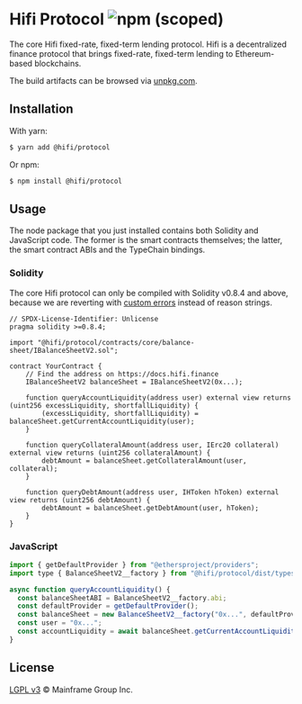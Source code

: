 # Hifi Protocol ![npm (scoped)](https://img.shields.io/npm/v/@hifi/protocol)

The core Hifi fixed-rate, fixed-term lending protocol. Hifi is a decentralized finance protocol that brings fixed-rate, fixed-term lending to Ethereum-based blockchains.

The build artifacts can be browsed via [unpkg.com](https://unpkg.com/browse/@hifi/protocol@latest/).

## Installation

With yarn:

```bash
$ yarn add @hifi/protocol
```

Or npm:

```bash
$ npm install @hifi/protocol
```

## Usage

The node package that you just installed contains both Solidity and JavaScript code. The former is the smart contracts
themselves; the latter, the smart contract ABIs and the TypeChain bindings.

### Solidity

The core Hifi protocol can only be compiled with Solidity v0.8.4 and above, because we are reverting with [custom
errors](https://blog.soliditylang.org/2021/04/21/custom-errors/) instead of reason strings.

```solidity
// SPDX-License-Identifier: Unlicense
pragma solidity >=0.8.4;

import "@hifi/protocol/contracts/core/balance-sheet/IBalanceSheetV2.sol";

contract YourContract {
    // Find the address on https://docs.hifi.finance
    IBalanceSheetV2 balanceSheet = IBalanceSheetV2(0x...);

    function queryAccountLiquidity(address user) external view returns (uint256 excessLiquidity, shortfallLiquidity) {
        (excessLiquidity, shortfallLiquidity) = balanceSheet.getCurrentAccountLiquidity(user);
    }

    function queryCollateralAmount(address user, IErc20 collateral) external view returns (uint256 collateralAmount) {
        debtAmount = balanceSheet.getCollateralAmount(user, collateral);
    }

    function queryDebtAmount(address user, IHToken hToken) external view returns (uint256 debtAmount) {
        debtAmount = balanceSheet.getDebtAmount(user, hToken);
    }
}
```

### JavaScript

```javascript
import { getDefaultProvider } from "@ethersproject/providers";
import type { BalanceSheetV2__factory } from "@hifi/protocol/dist/types/factories/contracts/core/balance-sheet/BalanceSheetV2__factory";

async function queryAccountLiquidity() {
  const balanceSheetABI = BalanceSheetV2__factory.abi;
  const defaultProvider = getDefaultProvider();
  const balanceSheet = new BalanceSheetV2__factory("0x...", defaultProvider); // Find the address on https://docs.hifi.finance
  const user = "0x...";
  const accountLiquidity = await balanceSheet.getCurrentAccountLiquidity(user);
}
```

## License

[LGPL v3](./LICENSE.md) © Mainframe Group Inc.
